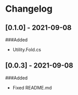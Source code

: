 # Changelog

## [0.1.0] - 2021-09-08
###Added
- Utility.Fold.cs

## [0.0.3] - 2021-09-08
###Added
- Fixed README.md
